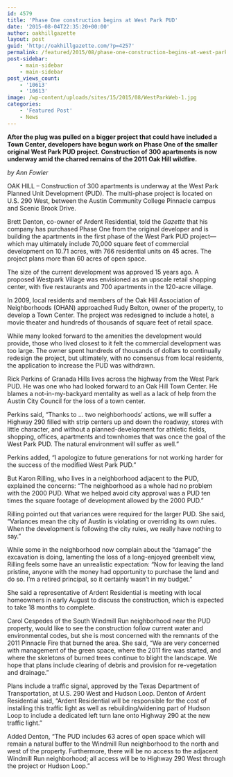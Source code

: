 ```yaml
---
id: 4579
title: 'Phase One construction begins at West Park PUD'
date: '2015-08-04T22:35:20+00:00'
author: oakhillgazette
layout: post
guid: 'http://oakhillgazette.com/?p=4257'
permalink: /featured/2015/08/phase-one-construction-begins-at-west-park-pud/
post-sidebar:
    - main-sidebar
    - main-sidebar
post_views_count:
    - '10613'
    - '10613'
image: /wp-content/uploads/sites/15/2015/08/WestParkWeb-1.jpg
categories:
    - 'Featured Post'
    - News
---
```


**After the plug was pulled on a bigger project that could have included a Town Center, developers have begun work on Phase One of the smaller original West Park PUD project. Construction of 300 apartments is now underway amid the charred remains of the 2011 Oak Hill wildfire.**

*by Ann Fowler*

OAK HILL – Construction of 300 apartments is underway at the West Park Planned Unit Development (PUD). The multi-phase project is located on U.S. 290 West, between the Austin Community College Pinnacle campus and Scenic Brook Drive.

Brett Denton, co-owner of Ardent Residential, told the *Gazette* that his company has purchased Phase One from the original developer and is building the apartments in the first phase of the West Park PUD project—which may ultimately include 70,000 square feet of commercial development on 10.71 acres, with 766 residential units on 45 acres. The project plans more than 60 acres of open space.

The size of the current development was approved 15 years ago. A proposed Westpark Village was envisioned as an upscale retail shopping center, with five restaurants and 700 apartments in the 120-acre village.

In 2009, local residents and members of the Oak Hill Association of Neighborhoods (OHAN) approached Rudy Belton, owner of the property, to develop a Town Center. The project was redesigned to include a hotel, a movie theater and hundreds of thousands of square feet of retail space.

While many looked forward to the amenities the development would provide, those who lived closest to it felt the commercial development was too large. The owner spent hundreds of thousands of dollars to continually redesign the project, but ultimately, with no consensus from local residents, the application to increase the PUD was withdrawn.

Rick Perkins of Granada Hills lives across the highway from the West Park PUD. He was one who had looked forward to an Oak Hill Town Center. He blames a not-in-my-backyard mentality as well as a lack of help from the Austin City Council for the loss of a town center.

Perkins said, “Thanks to … two neighborhoods’ actions, we will suffer a Highway 290 filled with strip centers up and down the roadway, stores with little character, and without a planned-development for athletic fields, shopping, offices, apartments and townhomes that was once the goal of the West Park PUD. The natural environment will suffer as well.”

Perkins added, “I apologize to future generations for not working harder for the success of the modified West Park PUD.”

But Karon Rilling, who lives in a neighborhood adjacent to the PUD, explained the concerns: “The neighborhood as a whole had no problem with the 2000 PUD. What we helped avoid city approval was a PUD ten times the square footage of development allowed by the 2000 PUD.”

Rilling pointed out that variances were required for the larger PUD. She said, “Variances mean the city of Austin is violating or overriding its own rules. When the development is following the city rules, we really have nothing to say.”

While some in the neighborhood now complain about the “damage” the excavation is doing, lamenting the loss of a long-enjoyed greenbelt view, Rilling feels some have an unrealistic expectation: “Now for leaving the land pristine, anyone with the money had opportunity to purchase the land and do so. I’m a retired principal, so it certainly wasn’t in my budget.”

She said a representative of Ardent Residential is meeting with local homeowners in early August to discuss the construction, which is expected to take 18 months to complete.

Carol Cespedes of the South Windmill Run neighborhood near the PUD property, would like to see the construction follow current water and environmental codes, but she is most concerned with the remnants of the 2011 Pinnacle Fire that burned the area. She said, “We are very concerned with management of the green space, where the 2011 fire was started, and where the skeletons of burned trees continue to blight the landscape. We hope that plans include clearing of debris and provision for re-vegetation and drainage.”

Plans include a traffic signal, approved by the Texas Department of Transportation, at U.S. 290 West and Hudson Loop. Denton of Ardent Residential said, “Ardent Residential will be responsible for the cost of installing this traffic light as well as rebuilding/widening part of Hudson Loop to include a dedicated left turn lane onto Highway 290 at the new traffic light.”

Added Denton, “The PUD includes 63 acres of open space which will remain a natural buffer to the Windmill Run neighborhood to the north and west of the property. Furthermore, there will be no access to the adjacent Windmill Run neighborhood; all access will be to Highway 290 West through the project or Hudson Loop.”